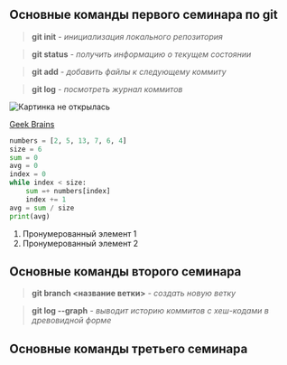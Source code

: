 ## Основные команды первого семинара по git

> **git init** - *инициализация локального репозитория*

> **git status** - *получить информацию о текущем состоянии*

> **git add** - *добавить файлы к следующему коммиту*

> **git log** - *посмотреть журнал коммитов*

![Картинка не открылась](https://artsdot.com/ADC/Art-ImgScreen-4.nsf/O/A-9H5R2C/$FILE/Wassily-kandinsky-transverse-line.Jpg)

[Geek Brains](https://gb.ru/education_new)

```python
numbers = [2, 5, 13, 7, 6, 4]
size = 6
sum = 0
avg = 0
index = 0
while index < size:
    sum =+ numbers[index]
    index += 1 
avg = sum / size
print(avg)
```
1. Пронумерованный элемент 1
2. Пронумерованный элемент 2 

## Основные команды второго семинара

> **git branch <название ветки>** - *создать новую ветку*

> **git log --graph** - *выводит историю коммитов с хеш-кодами в древовидной форме* 

## Основные команды третьего семинара 